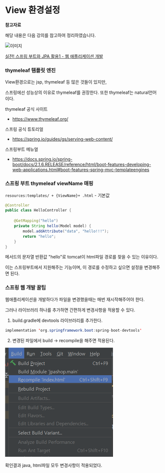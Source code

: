 # View 환경설정

**참고자료**

해당 내용은 다음 강의를 참고하여 정리하였습니다.

![이미지](https://cdn.inflearn.com/public/courses/324119/course_cover/07c45106-3cfa-4dd6-93ed-a6449591831c/%E1%84%80%E1%85%B3%E1%84%85%E1%85%AE%E1%86%B8%205%20%E1%84%87%E1%85%A9%E1%86%A8%E1%84%89%E1%85%A1%204.png)

[실전! 스프링 부트와 JPA 활용1 - 웹 애플리케이션 개발](https://www.inflearn.com/course/%EC%8A%A4%ED%94%84%EB%A7%81%EB%B6%80%ED%8A%B8-JPA-%ED%99%9C%EC%9A%A9-1/dashboard)




### thymeleaf 템플릿 엔진

View환경으로는 jsp, thymeleaf 등 많은 것들이 있지만,

스프링에선 성능상의 이유로 thymeleaf를 권장한다. 또한 thymeleaf는 natural언어이다.



thymeleaf 공식 사이트 

- https://www.thymeleaf.org/

스프링 공식 튜토리얼

- https://spring.io/guides/gs/serving-web-content/

스프링부트 메뉴얼

- https://docs.spring.io/spring-boot/docs/2.1.6.RELEASE/reference/html/boot-features-developing-web-applications.html#boot-features-spring-mvc-templateengines



### 스프링 부트 thymeleaf viewName 매핑

`resources:templates/ + {ViewName}+ .html` - 기본값

```java
@Controller
public class HelloController {

    @GetMapping("hello")
    private String hello(Model model) {
        model.addAttribute("data", "hello!!!");
        return "hello";
    }
}
```

메서드의 문자열 반환값 "hello"로 tomcat이 html파일 경로를 찾을 수 있는 이유이다.

이는 스프링부트에서 지원해주는 기능이며, 이 경로를 수정하고 싶으면 설정을 변경해주면 된다.



### 스프링 웹 개발 꿀팁

웹애플리케이션을 개발하다가 파일을 변경했을때는 매번 재시작해주어야 한다.

그러나 라이브러리 하나를 추가하면 간편하게 변경사항을 적용할 수 있다.

1. build.gradle에 devtools 라이브러리를 추가한다.

```java
implementation 'org.springframework.boot:spring-boot-devtools'
```

2. 변경된 파일에서 build -> recompile을 해주면 적용된다.

![image-20231022024602815](img/image-20231022024602815.png)

확인결과 java, html파일 모두 변경사항이 적용되었다.